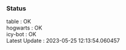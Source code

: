 ### Status


table : OK  
hogwarts : OK  
icy-bot : OK  
Latest Update : 2023-05-25 12:13:54.060457
